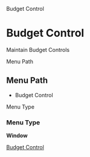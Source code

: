 
Budget Control
# Budget Control


Maintain Budget Controls

Menu Path
## Menu Path



- Budget Control

Menu Type
### Menu Type

**Window**


[Budget Control](functional-guide/window/window-budget-control.md)